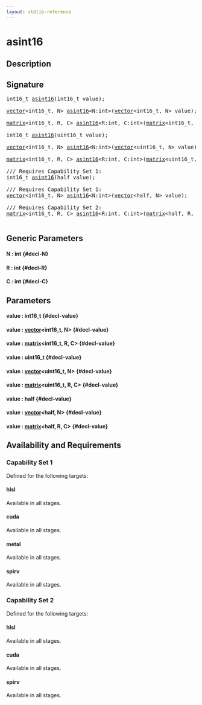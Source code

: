 ```yaml
---
layout: stdlib-reference
---
```


# asint16

## Description





## Signature 

<pre>
int16_t <a href="/stdlib-reference/global-decls/asint16">asint16</a>(int16_t <span class='code_param'>value</span>);

<a href="/stdlib-reference/types/vector/index" class="code_type">vector</a>&lt;int16_t, N&gt; <a href="/stdlib-reference/global-decls/asint16">asint16</a>&lt;N:<span class="code_keyword">int</span>&gt;(<a href="/stdlib-reference/types/vector/index" class="code_type">vector</a>&lt;int16_t, N&gt; <span class='code_param'>value</span>);

<a href="/stdlib-reference/types/matrix/index" class="code_type">matrix</a>&lt;int16_t, R, C&gt; <a href="/stdlib-reference/global-decls/asint16">asint16</a>&lt;R:<span class="code_keyword">int</span>, C:<span class="code_keyword">int</span>&gt;(<a href="/stdlib-reference/types/matrix/index" class="code_type">matrix</a>&lt;int16_t, R, C&gt; <span class='code_param'>value</span>);

int16_t <a href="/stdlib-reference/global-decls/asint16">asint16</a>(uint16_t <span class='code_param'>value</span>);

<a href="/stdlib-reference/types/vector/index" class="code_type">vector</a>&lt;int16_t, N&gt; <a href="/stdlib-reference/global-decls/asint16">asint16</a>&lt;N:<span class="code_keyword">int</span>&gt;(<a href="/stdlib-reference/types/vector/index" class="code_type">vector</a>&lt;uint16_t, N&gt; <span class='code_param'>value</span>);

<a href="/stdlib-reference/types/matrix/index" class="code_type">matrix</a>&lt;int16_t, R, C&gt; <a href="/stdlib-reference/global-decls/asint16">asint16</a>&lt;R:<span class="code_keyword">int</span>, C:<span class="code_keyword">int</span>&gt;(<a href="/stdlib-reference/types/matrix/index" class="code_type">matrix</a>&lt;uint16_t, R, C&gt; <span class='code_param'>value</span>);

/// Requires Capability Set 1:
int16_t <a href="/stdlib-reference/global-decls/asint16">asint16</a>(<span class="code_keyword">half</span> <span class='code_param'>value</span>);

/// Requires Capability Set 1:
<a href="/stdlib-reference/types/vector/index" class="code_type">vector</a>&lt;int16_t, N&gt; <a href="/stdlib-reference/global-decls/asint16">asint16</a>&lt;N:<span class="code_keyword">int</span>&gt;(<a href="/stdlib-reference/types/vector/index" class="code_type">vector</a>&lt;<span class="code_keyword">half</span>, N&gt; <span class='code_param'>value</span>);

/// Requires Capability Set 2:
<a href="/stdlib-reference/types/matrix/index" class="code_type">matrix</a>&lt;int16_t, R, C&gt; <a href="/stdlib-reference/global-decls/asint16">asint16</a>&lt;R:<span class="code_keyword">int</span>, C:<span class="code_keyword">int</span>&gt;(<a href="/stdlib-reference/types/matrix/index" class="code_type">matrix</a>&lt;<span class="code_keyword">half</span>, R, C&gt; <span class='code_param'>value</span>);

</pre>

## Generic Parameters

#### N  : int {#decl-N}
#### R  : int {#decl-R}
#### C  : int {#decl-C}

## Parameters

#### value  : int16\_t {#decl-value}
#### value  : [vector](/stdlib-reference/types/vector/index)\<int16\_t, N\> {#decl-value}
#### value  : [matrix](/stdlib-reference/types/matrix/index)\<int16\_t, R, C\> {#decl-value}
#### value  : uint16\_t {#decl-value}
#### value  : [vector](/stdlib-reference/types/vector/index)\<uint16\_t, N\> {#decl-value}
#### value  : [matrix](/stdlib-reference/types/matrix/index)\<uint16\_t, R, C\> {#decl-value}
#### value  : half {#decl-value}
#### value  : [vector](/stdlib-reference/types/vector/index)\<half, N\> {#decl-value}
#### value  : [matrix](/stdlib-reference/types/matrix/index)\<half, R, C\> {#decl-value}

## Availability and Requirements

### Capability Set 1

Defined for the following targets:

#### hlsl
Available in all stages.

#### cuda
Available in all stages.

#### metal
Available in all stages.

#### spirv
Available in all stages.


### Capability Set 2

Defined for the following targets:

#### hlsl
Available in all stages.

#### cuda
Available in all stages.

#### spirv
Available in all stages.



